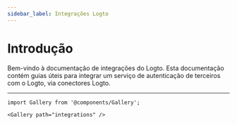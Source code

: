```yaml
---
sidebar_label: Integrações Logto
---
```


# Introdução

Bem-vindo à documentação de integrações do Logto. Esta documentação contém guias úteis para integrar um serviço de autenticação de terceiros com o Logto, via conectores Logto.

---

```mdx-code-block
import Gallery from '@components/Gallery';

<Gallery path="integrations" />
```
